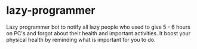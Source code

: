 # lazy-programmer
Lazy programmer bot to notify all lazy people who used to give 5 - 6 hours on PC's and forgot about their health and important activities. It boost your physical health by reminding what is important for you to do.
